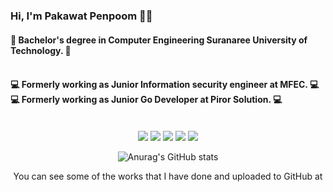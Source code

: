 ### Hi, I'm Pakawat Penpoom 🐱‍🏍

 <p>
   <h4>
     🎃 Bachelor's degree in Computer Engineering Suranaree University of Technology. 🎃<br><br>
   </h4>
   <h4>
    💻 Formerly working as Junior Information security engineer at MFEC. 💻<br>
    💻 Formerly working as Junior Go Developer at Piror Solution. 💻<br><br>
   </h4>
  
   
  </p>

<div align = 'center'>
 
 
![](https://github-profile-summary-cards.vercel.app/api/cards/profile-details?username=pakawatkung&theme=dracula)
![](http://github-profile-summary-cards.vercel.app/api/cards/repos-per-language?username=pakawatkung&theme=dracula)
![](http://github-profile-summary-cards.vercel.app/api/cards/most-commit-language?username=pakawatkung&theme=dracula)
![](http://github-profile-summary-cards.vercel.app/api/cards/stats?username=pakawatkung&theme=dracula)
![](http://github-profile-summary-cards.vercel.app/api/cards/productive-time?username=pakawatkung&theme=dracula&utcOffset=7)


![Anurag's GitHub stats](https://github-readme-stats.vercel.app/api?username=pakawatkung&show_icons=true&theme=synthwave) 


 
 </div>

<div align = 'center'>
  You can see some of the works that I have done and uploaded to GitHub at <br><br>
  <a href="https://github.com/pakawatkung?tab=repositories">
 <img alt="" src="https://img.shields.io/badge/Git-F05032.svg?style=for-the-badge&logo=Git&logoColor=white"/>
 </a>
 
 </div>
 


